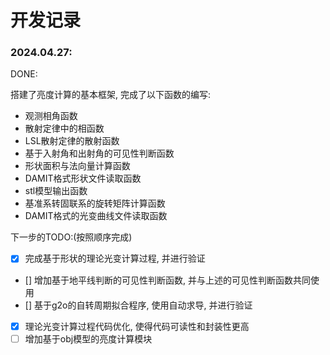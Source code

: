 # 开发记录

### 2024.04.27: 
DONE: 

搭建了亮度计算的基本框架, 完成了以下函数的编写:

- 观测相角函数
- 散射定律中的相函数
- LSL散射定律的散射函数
- 基于入射角和出射角的可见性判断函数
- 形状面积与法向量计算函数
- DAMIT格式形状文件读取函数
- stl模型输出函数
- 基准系转固联系的旋转矩阵计算函数
- DAMIT格式的光变曲线文件读取函数

下一步的TODO:(按照顺序完成)

- [x] 完成基于形状的理论光变计算过程, 并进行验证
- [] 增加基于地平线判断的可见性判断函数, 并与上述的可见性判断函数共同使用
- [] 基于g2o的自转周期拟合程序, 使用自动求导, 并进行验证
- [x] 理论光变计算过程代码优化, 使得代码可读性和封装性更高
- [ ] 增加基于obj模型的亮度计算模块